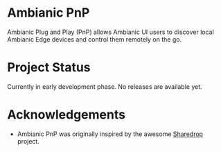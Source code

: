 # Ambianic PnP

Ambianic Plug and Play (PnP) allows Ambianic UI users to discover local Ambianic Edge devices and control them remotely on the go.

# Project Status

Currently in early development phase. No releases are available yet.

# Acknowledgements

- Ambianic PnP was originally inspired by the awesome [Sharedrop](https://github.com/cowbell/sharedrop) project.
